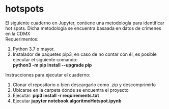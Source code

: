 # hotspots
El siguiente cuaderno en Jupyter, contiene una metodología para identificar hot spots. Dicha metodología se encuentra basaada en datos de crimenes en la CDMX <br>
Requerimentos: <br>
1) Python 3.7 o mayor. <br>
2) Instalador de paquetes pip3, en caso de no contar con él, es posible ejecutar el siguiente comando: <br>
    <b>python3 -m pip install --upgrade pip</b>

Instrucciones para ejecutar el cuaderno: <br>
1) Clonar el repositorio o bien descargarlo como .zip y descomprimirlo
2) Ubicarse en la carpeta donde se encuentra el proyecto
3) Ejecutar: <b>pip3 install -r requirements.txt</b>
4) Ejecutar <b>jupyter notebook algoritmoHotspot.ipynb</b>
